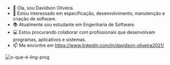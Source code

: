 - 👋 Ola, sou Davidson Oliveira.
- 👀 Estou interessado em especificação, desenvolvimento, manutenção e criação de software.
- 📚 Atualmente sou estudante em Engenharia de Software.
- 💻 Estou procurando colaborar com profissionais que desenvolvam programas, aplicativos e sistemas.
- 📫 Me encontre em https://www.linkedin.com/in/davidson-oliveira2021/

<!---
dev-davidson/dev-davidson is a ✨ special ✨ repository because its `README.md` (this file) appears on your GitHub profile.
You can click the Preview link to take a look at your changes.
--->

![o-que-é-ling-prog](https://user-images.githubusercontent.com/74470344/156952705-f6986bf2-6dcd-45c5-a5ec-e59b73e458c1.jpg)
